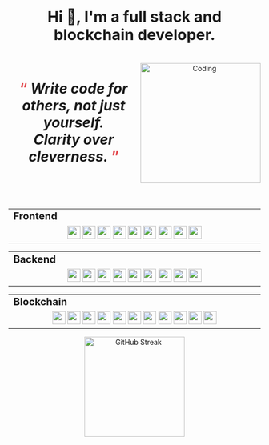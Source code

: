 <h1 align="center" style="font-size: 30px;">Hi 👋, I'm a full stack and blockchain developer.</h1>

<div align="center">
  <img align="right" alt="Coding" src="https://cdn.pixabay.com/animation/2023/03/23/17/00/17-00-52-997_512.gif" data-canonical-src="https://cdn.pixabay.com/animation/2023/03/23/17/00/17-00-52-997_512.gif" style="width: 240px; visibility: visible; display: inline-block;" data-xblocker="passed" data-target="animated-image.originalImage">
  <h1 style="font-size: 28px;"><br />
    <span style="color: #E3484D;">“ </span><i>Write code for others, not just yourself. <br />Clarity over cleverness.</i><span style="color: #E3484D;"> ”</span><br /><br /><br />
  </h1>
</div>
<div align="center" style="witdh:100%"> 
  <table>
    <tr>
      <td valign="center" width="100px" style="font-size: 20px;"><b>Frontend<b></td>
    </tr>
    <tr>
      <td valign="center" align="center" width="900px">
        <img src="https://img.shields.io/badge/React-g" height="26px" /> 
        <img src="https://img.shields.io/badge/Next-g" height="26px" /> 
        <img src="https://img.shields.io/badge/Vue-g" height="26px" /> 
        <img src="https://img.shields.io/badge/Nuxt-g" height="26px" /> 
<!--         <img src="https://img.shields.io/badge/Angular-g" height="26px"/>  -->
        <img src="https://img.shields.io/badge/Svelte-g" height="26px" /> 
        <img src="https://img.shields.io/badge/TypeScript-g" height="26px" />
        <img src="https://img.shields.io/badge/Bootstrap-g" height="26px" /> 
        <img src="https://img.shields.io/badge/Tailwind-g" height="26px" /> 
        <img src="https://img.shields.io/badge/MUI-g" height="26px" /> 
      </td>      
    </tr>
  </table>
  <div align="center" style="witdh:100%"> 
  <table>
    <tr>
      <td valign="center" width="100px" style="font-size: 20px;"><b>Backend<b></td>
    </tr>
    <tr>
      <td valign="center" align="center" width="900px">
        <img src="https://img.shields.io/badge/Node.js-blue" height="26px" /> 
        <img src="https://img.shields.io/badge/Express-blue" height="26px" /> 
        <img src="https://img.shields.io/badge/PHP-blue" height="26px" /> 
        <img src="https://img.shields.io/badge/Laravel-blue" height="26px" /> 
        <img src="https://img.shields.io/badge/Ruby-blue" height="26px" /> 
        <img src="https://img.shields.io/badge/Ruby on Rails-blue" height="26px" /> 
<!--         <img src="https://img.shields.io/badge/Django-blue" height="26px" />  -->
        <img src="https://img.shields.io/badge/Python-blue" height="26px" /> 
        <img src="https://img.shields.io/badge/ASP.NET-blue" height="26px" /> 
        <img src="https://img.shields.io/badge/Go-blue" height="26px" /> 
      </td>
    </tr>
  </table>
  
 <table>
    <tr>
      <td valign="center" width="100px" style="font-size: 20px;"><b>Blockchain<b></td>
    </tr>
    <tr>
      <td valign="center" align="center" width="900px">
        <img src="https://img.shields.io/badge/Solidity-violet" height="26px" /> 
        <img src="https://img.shields.io/badge/Rust-violet" height="26px" /> 
        <img src="https://img.shields.io/badge/Web3-violet" height="26px" /> 
        <img src="https://img.shields.io/badge/Golang-violet" height="26px" /> 
        <img src="https://img.shields.io/badge/Solana-violet" height="26px" /> 
        <img src="https://img.shields.io/badge/EVM-violet" height="26px" />
        <img src="https://img.shields.io/badge/Bitcoin-violet" height="26px" />
        <img src="https://img.shields.io/badge/Injective-violet" height="26px" /> 
        <img src="https://img.shields.io/badge/SEI-violet" height="26px" /> 
        <img src="https://img.shields.io/badge/Cosmwasm-violet" height="26px" /> 
        <img src="https://img.shields.io/badge/Polkadot-violet" height="26px" /> 
<!--         <img src="https://img.shields.io/badge/Substrate-violet" height="26px" /> -->
      </td>
    </tr>
  </table>
</div>
<p align="center">
    <img height = "200px" src="https://github-readme-streak-stats.herokuapp.com?user=tsukipond8531&theme=ambient-gradient&hide_border=true" alt="GitHub Streak" />
</p>
